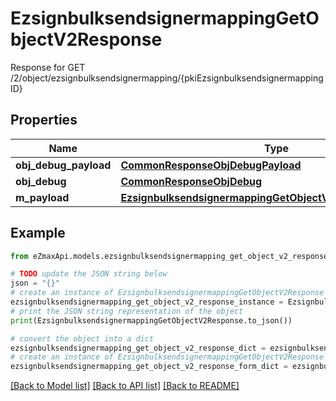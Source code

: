 # EzsignbulksendsignermappingGetObjectV2Response

Response for GET /2/object/ezsignbulksendsignermapping/{pkiEzsignbulksendsignermappingID}

## Properties

Name | Type | Description | Notes
------------ | ------------- | ------------- | -------------
**obj_debug_payload** | [**CommonResponseObjDebugPayload**](CommonResponseObjDebugPayload.md) |  | 
**obj_debug** | [**CommonResponseObjDebug**](CommonResponseObjDebug.md) |  | [optional] 
**m_payload** | [**EzsignbulksendsignermappingGetObjectV2ResponseMPayload**](EzsignbulksendsignermappingGetObjectV2ResponseMPayload.md) |  | 

## Example

```python
from eZmaxApi.models.ezsignbulksendsignermapping_get_object_v2_response import EzsignbulksendsignermappingGetObjectV2Response

# TODO update the JSON string below
json = "{}"
# create an instance of EzsignbulksendsignermappingGetObjectV2Response from a JSON string
ezsignbulksendsignermapping_get_object_v2_response_instance = EzsignbulksendsignermappingGetObjectV2Response.from_json(json)
# print the JSON string representation of the object
print(EzsignbulksendsignermappingGetObjectV2Response.to_json())

# convert the object into a dict
ezsignbulksendsignermapping_get_object_v2_response_dict = ezsignbulksendsignermapping_get_object_v2_response_instance.to_dict()
# create an instance of EzsignbulksendsignermappingGetObjectV2Response from a dict
ezsignbulksendsignermapping_get_object_v2_response_form_dict = ezsignbulksendsignermapping_get_object_v2_response.from_dict(ezsignbulksendsignermapping_get_object_v2_response_dict)
```
[[Back to Model list]](../README.md#documentation-for-models) [[Back to API list]](../README.md#documentation-for-api-endpoints) [[Back to README]](../README.md)


